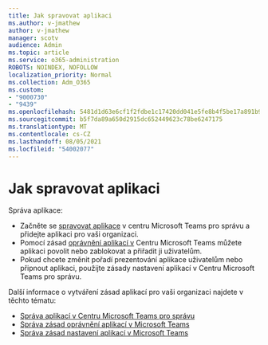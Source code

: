 ```yaml
---
title: Jak spravovat aplikaci
ms.author: v-jmathew
author: v-jmathew
manager: scotv
audience: Admin
ms.topic: article
ms.service: o365-administration
ROBOTS: NOINDEX, NOFOLLOW
localization_priority: Normal
ms.collection: Adm_O365
ms.custom:
- "9000730"
- "9439"
ms.openlocfilehash: 5481d1d63e6cf1f2fdbe1c17420dd041e5fe8b4f5be17a891b9e0bf871d27baf
ms.sourcegitcommit: b5f7da89a650d2915dc652449623c78be6247175
ms.translationtype: MT
ms.contentlocale: cs-CZ
ms.lasthandoff: 08/05/2021
ms.locfileid: "54002077"
---
```

# <a name="how-to-manage-an-app"></a>Jak spravovat aplikaci

Správa aplikace:

- Začněte se [spravovat aplikace](https://admin.teams.microsoft.com/policies/manage-apps) v centru Microsoft Teams pro správu a přidejte aplikaci pro vaši organizaci.
- Pomocí zásad [oprávnění aplikací v](https://admin.teams.microsoft.com/policies/app-permission) Centru Microsoft Teams můžete aplikaci povolit nebo zablokovat a přiřadit ji uživatelům.
- Pokud chcete změnit pořadí prezentování aplikace uživatelům nebo [](https://admin.teams.microsoft.com/policies/app-setup) připnout aplikaci, použijte zásady nastavení aplikací v Centru Microsoft Teams pro správu.

Další informace o vytváření zásad aplikací pro vaši organizaci najdete v těchto tématu:

- [Správa aplikací v Centru Microsoft Teams pro správu](https://docs.microsoft.com/MicrosoftTeams/manage-apps)
- [Správa zásad oprávnění aplikací v Microsoft Teams](https://docs.microsoft.com/microsoftteams/teams-app-permission-policies)
- [Správa zásad nastavení aplikací v Microsoft Teams](https://docs.microsoft.com/microsoftteams/teams-app-setup-policies)
